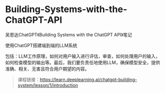 # Building-Systems-with-the-ChatGPT-API
吴恩达ChatGPT《Building Systems with the ChatGPT API》笔记

使用ChatGPT搭建端到端的LLM系统

包括：LLM工作原理，如何对用户输入进行评估，审查，如何处理用户的输入，如何检查模型的输出等。最后，我们要负责任地使用LLM，确保模型安全，提供准确、相关、无害且符合用户期望的内容。

> 课程链接：https://learn.deeplearning.ai/chatgpt-building-system/lesson/1/introduction
